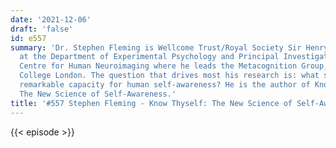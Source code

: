 ```yaml
---
date: '2021-12-06'
draft: 'false'
id: e557
summary: 'Dr. Stephen Fleming is Wellcome Trust/Royal Society Sir Henry Dale Fellow
  at the Department of Experimental Psychology and Principal Investigator at the Wellcome
  Centre for Human Neuroimaging where he leads the Metacognition Group, at University
  College London. The question that drives most his research is: what supports the
  remarkable capacity for human self-awareness? He is the author of Know Thyself:
  The New Science of Self-Awareness.'
title: '#557 Stephen Fleming - Know Thyself: The New Science of Self-Awareness'
---
```

{{< episode >}}
